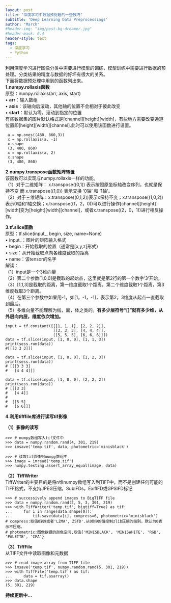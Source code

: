 ```yaml
---
layout: post
title: "深度学习中数据预处理的一些技巧"
subtitle: 'Deep Learning Data Preprocessings'
author: "March"
#header-img: "img/post-bg-dreamer.jpg"
#header-mask: 0.4
header-style: text
tags:
  - 深度学习
  - Python
---
```


利用深度学习进行图像分类中需要进行模型的训练，模型训练中需要进行数据的预处理。分类结果的精度与数据的好坏有很大的关系。  
下面将数据预处理中用到的函数列出来。  
**1.numpy.rollaxis函数**  
原型：numpy.rollaxis(arr, axis, start)  
	• **arr**：输入数组  
	• **axis**：该轴向后滚动，其他轴的位置不会相对于彼此改变  
	• **start**：默认为零。滚动到指定的位置  
有些数据集的图片默认格式是[channel][height][width]，有些地方需要改变通道位置即[height][width][channel].此时可以使用该函数进行设置。
```
 a = np.ones((480, 860,3))
 x = np.rollaxis(a, -1)
 x.shape
 (3, 480, 860)
 x = np.rollaxis(a, 2)
 x.shape
 (3, 480, 860)

```

**2.numpy.transpose函数矩阵转置**  
该函数可以实现与numpy.rollaxis一样的功能。  
（1）对于二维矩阵： x.transpose((0,1)) 表示按照原坐标轴改变序列，也就是保持不变 而 x.transpose((1,0)) 表示交换 ‘0轴’ 和 ‘1轴’。  
（2）对于三维矩阵：x.transpose((0,1,2))表示x保持不变；x.transpose((1,0,2))表示0轴和1轴交换；x.transpose((1，2，0))可以进行操作[channel][height][width]变为[height][width][channel]，或者x.transpose((2，0，1))进行相反操作。


**3.tf.slice函数**  
原型：tf.slice(input_, begin, size, name=None)  
	• input_：图片的矩阵输入格式  
	• begin：开始截取的位置（通常是[x,y,z]形式）  
	• size：从开始截取点向各维度截取的距离  
	• name：该tensor的名字  
解读：  
（1）input是一个3维向量  
（2）第二个参数[1,0,0]是截取的起始点，这里就是第2行的第一个数字‘3’开始。  
（3）[1,1,3]是截取的距离，第一维度截取1个距离，第二个维度截取1个距离，第3维度截取3个距离。  
（4）在第三个参数中如果用-1，如[1，-1，-1]，表示第2，3维度从起点一直截取到最后。  
（5）多维向量不能理解为线，面，体之类的。**有多少层符号“[]”就有多少维，从外层向内层，维度依次增加。**  
```
input = tf.constant([[[1, 1, 1], [2, 2, 2]],
                     [[3, 3, 3], [4, 4, 4]],
                     [[5, 5, 5], [6, 6, 6]]])
data = tf.slice(input, [1, 0, 0], [1, 1, 3])
print(sess.run(data))
#[[[3 3 3]]]

data = tf.slice(input, [1, 0, 0], [1, 2, 3])
print(sess.run(data))
# [[[3 3 3]
#   [4 4 4]]]

data = tf.slice(input, [1, 0, 0], [2, 2, 2])
print(sess.run(data))
# [[[3 3]
#   [4 4]]
#
#  [[5 5]
#   [6 6]]]

```
**4.利用tifffile库进行读写tif影像**  

**（1）影像的读写**  
```
>>> # numpy数组写入tif文件中
>>> data = numpy.random.rand(4, 301, 219)
>>> imsave('temp.tif', data, photometric='minisblack')

>>> # 读取tif影像到numpy数组中
>>> image = imread('temp.tif')
>>> numpy.testing.assert_array_equal(image, data)

```
**（2）TiffWriter**  
TiffWriter的主要目的是将n维numpy数组写入到TIFF中，而不是创建任何可能的TIFF格式，不支持JPEG压缩，SubIFDs，ExifIFD或GPSIFD标记
```
>>> # successively append images to BigTIFF file
>>> data = numpy.random.rand(2, 5, 3, 301, 219)
>>> with TiffWriter('temp.tif', bigtiff=True) as tif:
...     for i in range(data.shape[0]):
...         tif.save(data[i], compress=6, photometric='minisblack')
# compress:取值0到9或者'LZMA','ZSTD'.从0到9的值控制zlib压缩的级别，默认为0表示不压缩。
# photometric:图像数据的颜色空间,取值{'MINISBLACK', 'MINISWHITE', 'RGB', 'PALETTE', 'CFA'}
``` 
**（3）TiffFile**  
从TIFF文件中读取图像和元数据  
```
>>> # read image array from TIFF file
>>> imsave('temp.tif', numpy.random.rand(5, 301, 219))
>>> with TiffFile('temp.tif') as tif:
...     data = tif.asarray()
>>> data.shape
(5, 301, 219)
```





**持续更新中...**